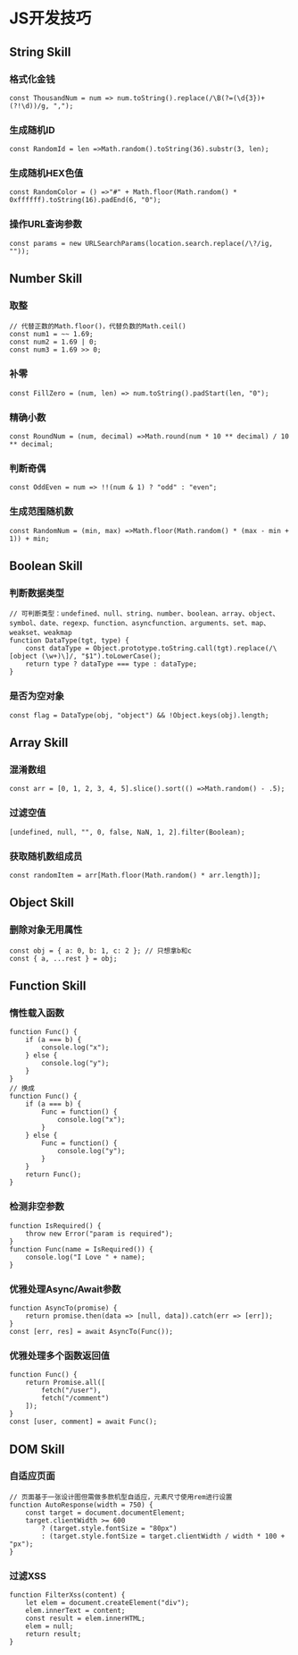 # JS开发技巧
## String Skill
### 格式化金钱
```JS
const ThousandNum = num => num.toString().replace(/\B(?=(\d{3})+(?!\d))/g, ",");
```

### 生成随机ID
```JS
const RandomId = len =>Math.random().toString(36).substr(3, len);
```

### 生成随机HEX色值
```JS
const RandomColor = () =>"#" + Math.floor(Math.random() * 0xffffff).toString(16).padEnd(6, "0");
```

###  操作URL查询参数
```JS
const params = new URLSearchParams(location.search.replace(/\?/ig, ""));
```

## Number Skill

### 取整
```JS
// 代替正数的Math.floor()，代替负数的Math.ceil()
const num1 = ~~ 1.69;
const num2 = 1.69 | 0;
const num3 = 1.69 >> 0;
```

### 补零
```JS
const FillZero = (num, len) => num.toString().padStart(len, "0");
```

### 精确小数
```JS
const RoundNum = (num, decimal) =>Math.round(num * 10 ** decimal) / 10 ** decimal;
```

### 判断奇偶
```JS
const OddEven = num => !!(num & 1) ? "odd" : "even";
```

### 生成范围随机数
```JS
const RandomNum = (min, max) =>Math.floor(Math.random() * (max - min + 1)) + min;
```

## Boolean Skill

### 判断数据类型
```JS
// 可判断类型：undefined、null、string、number、boolean、array、object、symbol、date、regexp、function、asyncfunction、arguments、set、map、weakset、weakmap
function DataType(tgt, type) {
    const dataType = Object.prototype.toString.call(tgt).replace(/\[object (\w+)\]/, "$1").toLowerCase();
    return type ? dataType === type : dataType;
}
```

### 是否为空对象
```JS
const flag = DataType(obj, "object") && !Object.keys(obj).length;
```

## Array Skill

### 混淆数组
```JS
const arr = [0, 1, 2, 3, 4, 5].slice().sort(() =>Math.random() - .5);
```

### 过滤空值
```JS
[undefined, null, "", 0, false, NaN, 1, 2].filter(Boolean);
```

### 获取随机数组成员
```JS
const randomItem = arr[Math.floor(Math.random() * arr.length)];
```

## Object Skill
### 删除对象无用属性
```JS
const obj = { a: 0, b: 1, c: 2 }; // 只想拿b和c
const { a, ...rest } = obj;
```

## Function Skill

### 惰性载入函数
```JS
function Func() {
    if (a === b) {
        console.log("x");
    } else {
        console.log("y");
    }
}
// 换成
function Func() {
    if (a === b) {
        Func = function() {
            console.log("x");
        }
    } else {
        Func = function() {
            console.log("y");
        }
    }
    return Func();
}
```

### 检测非空参数
```JS
function IsRequired() {
    throw new Error("param is required");
}
function Func(name = IsRequired()) {
    console.log("I Love " + name);
}
```

### 优雅处理Async/Await参数
```JS
function AsyncTo(promise) {
    return promise.then(data => [null, data]).catch(err => [err]);
}
const [err, res] = await AsyncTo(Func());
```

### 优雅处理多个函数返回值
```JS
function Func() {
    return Promise.all([
        fetch("/user"),
        fetch("/comment")
    ]);
}
const [user, comment] = await Func(); 
```

## DOM Skill
### 自适应页面
```JS
// 页面基于一张设计图但需做多款机型自适应，元素尺寸使用rem进行设置
function AutoResponse(width = 750) {
    const target = document.documentElement;
    target.clientWidth >= 600
        ? (target.style.fontSize = "80px")
        : (target.style.fontSize = target.clientWidth / width * 100 + "px");
}
```

### 过滤XSS
```JS
function FilterXss(content) {
    let elem = document.createElement("div");
    elem.innerText = content;
    const result = elem.innerHTML;
    elem = null;
    return result;
}
```
